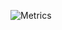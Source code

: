 ![Metrics](https://metrics.lecoq.io/prakashsellathurai?template=classic&repositories.forks=true&isocalendar=1&languages=1&introduction=1&gists=1&stars=1&achievements=1&lines=1&isocalendar.duration=full-year&languages.limit=8&languages.sections=most-used&languages.colors=github&languages.threshold=0%25&languages.indepth=true&languages.recent.load=300&languages.recent.days=14&introduction.title=true&stars.limit=4&achievements.threshold=C&achievements.secrets=true&achievements.limit=0&config.timezone=Asia%2FCalcutta)
